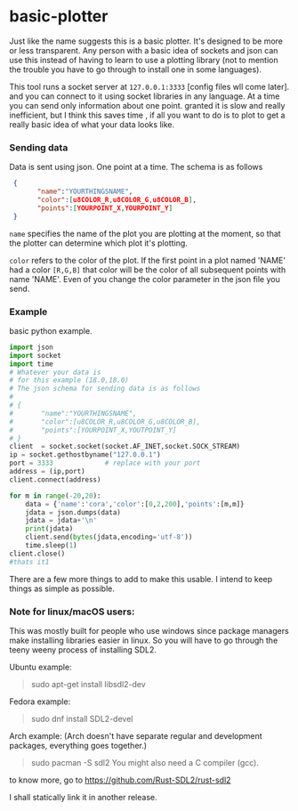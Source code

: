 # basic-plotter
Just like the name suggests this is a basic plotter. It's designed to be more or less transparent. Any person with a basic idea of sockets and json can use this instead of having to learn to use a plotting library (not to mention the trouble you have to go through to install one in some languages).

This tool runs a socket server at `127.0.0.1:3333` [config files wll come later]. and you can connect to it using socket libraries in any language.
At a time you can send only information about one point. granted it is slow and really inefficient, but I think this saves time , if all you want to do is to  plot to get a really basic idea of what your data looks like.

### Sending data
Data is sent using json. One point at a time.
The schema is as follows
```json
 {
       "name":"YOURTHINGSNAME",
       "color":[u8COLOR_R,u8COLOR_G,u8COLOR_B],
       "points":[YOURPOINT_X,YOURPOINT_Y]
 }
```
`name` specifies the name of the plot you are plotting at the moment, so that the plotter can determine which plot it's plotting.

`color` refers to the color of the plot. If the first point in a plot named 'NAME' had a color `[R,G,B]` that color will be the color of all subsequent points with name 'NAME'. Even of you change the color parameter in the json file you send.

### Example
basic python example.

```python
import json
import socket
import time
# Whatever your data is
# for this example (18.0,18.0)
# The json schema for sending data is as follows
#
# {
#       "name":"YOURTHINGSNAME",
#       "color":[u8COLOR_R,u8COLOR_G,u8COLOR_B],
#       "points":[YOURPOINT_X,YOUTPOINT_Y]
# }
client  = socket.socket(socket.AF_INET,socket.SOCK_STREAM)
ip = socket.gethostbyname("127.0.0.1")
port = 3333             # replace with your port
address = (ip,port)
client.connect(address)

for m in range(-20,20):
    data = {'name':'cora','color':[0,2,200],'points':[m,m]}
    jdata = json.dumps(data)
    jdata = jdata+'\n'
    print(jdata)
    client.send(bytes(jdata,encoding='utf-8'))
    time.sleep(1)
client.close()
#thats it1

```

There are a few more things to add to make this usable. I intend to keep things as simple as possible.

### Note for linux/macOS users:
This was mostly built for people who use windows since package managers make installing libraries easier in linux. So you will have to go through the teeny weeny process of installing SDL2.

Ubuntu example:
> sudo apt-get install libsdl2-dev

Fedora example:
> sudo dnf install SDL2-devel

Arch example:
(Arch doesn't have separate regular and development packages, everything goes together.)
> sudo pacman -S sdl2
You might also need a C compiler (gcc).

to know more, go to
https://github.com/Rust-SDL2/rust-sdl2

I shall statically link it in another release.
